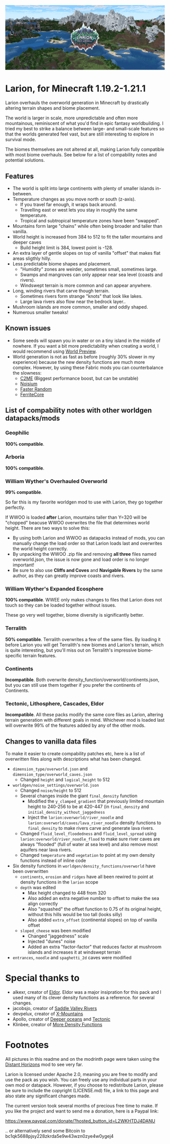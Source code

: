 ![Banner](images/banner.jpg)

# Larion, for Minecraft 1.19.2-1.21.1

Larion overhauls the overworld generation in Minecraft by
drastically altering terrain shapes and biome placement.

The world is larger in scale, more unpredictable and often more mountainous,
reminiscent of what you'd find in epic fantasy worldbuilding. I tried my best to
strike a balance between large- and small-scale features so that the worlds
generated feel vast, but are still interesting to explore in survival mode.

The biomes themselves are not altered at all, making Larion fully compatible
with most biome overhauls. See below for a list of compability notes
and potential solutions.

## Features

- The world is split into large continents with plenty of smaller islands in-between.
- Temperature changes as you move north or south (z-axis).
    - If you travel far enough, it wraps back around.
    - Travelling east or west lets you stay in roughly the same temperature.
    - Tropical and subtropical temperature zones have been "swapped".
- Mountains form large "chains" while often being broader and taller than vanilla.
- World height is increased from 384 to 512 to fit the taller mountains and deeper caves
    - Build height limit is 384, lowest point is -128.
- An extra layer of gentle slopes on top of vanilla "offset" that makes flat areas sligthly hilly.
- Less predictable biome shapes and placement.
    - "Humidity" zones are weirder, sometimes small, sometimes large.
    - Swamps and mangroves can only appear near sea level (coasts and rivers).
    - Windswept terrain is more common and can appear anywhere.
- Long, winding rivers that carve though terrain.
    - Sometimes rivers form strange "knots" that look like lakes.
    - Large lava rivers also flow near the bedrock layer..
- Mushroom islands are more common, smaller and oddly shaped.
- Numerous smaller tweaks!

## Known issues

- Some seeds will spawn you in water or on a tiny island in the middle of
nowhere. If you want a bit more predictability when creating a world, I would
recommend using [World Preview](https://modrinth.com/mod/world-preview).
- World generation is not as fast as before (roughly 30% slower in my
experience) because the new density functions are much more
complex. However, by using these Fabric mods you can counterbalance the slowness:
    - [C2ME](https://modrinth.com/mod/c2me-fabric) (Biggest performance boost, but can be unstable)
    - [Noisium](https://modrinth.com/mod/noisium)
    - [Faster Random](https://modrinth.com/mod/faster-random)
    - [FerriteCore](https://modrinth.com/mod/ferrite-core)

## List of compability notes with other worldgen datapacks/mods

### Geophilic

**100% compatible**.

### Arboria

**100% compatible**.

### William Wyther's Overhauled Overworld

**99% compatible**.

So far this is my favorite worldgen mod to use with Larion, they go together
perfectly.

If WWOO is loaded **after** Larion, mountains taller than Y=320 will be
"chopped" beacuse WWOO overwrites the file that determines world height. There
are two ways to solve this:

- By using both Larion and WWOO as datapacks instead of mods, you can manually
change the load order so that Larion loads last and overwrites the world height
correctly.
- By unpacking the WWOO .zip file and removing **all three** files named
overworld.json, the issue is now gone and load order is no longer important!
- Be sure to also use **Cliffs and Coves** and **Navigable Rivers** by the same
  author, as they can greatly improve coasts and rivers.

### William Wyther's Expanded Ecosphere

**100% compatible**. WWEE only makes changes to files that Larion
does not touch so they can be loaded together without issues.

These go very well together, biome diversity is significantly better.

### Terralith

**50% compatible**. Terralith overwrites a few of the same files. By loading it
before Larion you will get Terralith's new biomes and Larion's terrain, which is
quite interesting, but you'll miss out on Terralith's impressive biome-specific
terrain features.

### Continents

**Incompatible**. Both overwrite density_function/overworld/continents.json, but
you can still use them together if you prefer the continents of Continents.

### Tectonic, Lithosphere, Cascades, Eldor

**Incompatible**. All these packs modify the same core files as Larion, altering
terrain generation with different goals in mind. Whichever mod is loaded last
will overwrite 99% of the features added by any of the other mods.

## Changes to vanilla data files

To make it easier to create compability patches etc, here is a list of
overwritten files along with descriptions what has been changed.

- `dimension_type/overworld.json` and `dimension_type/overworld_caves.json`
    - Changed `height` and `logical_height` to 512
- `worldgen/noise_settings/overworld.json`
    - Changed `noise/height` to 512
    - Several changes inside the giant `final_density` function
        - Modified the `y_clamped_gradient` that previously limited mountain height
          to 240-256 to be at 420-447 (in `final_density` and
        `initial_density_without_jaggedness`
        - Inject the `larion:overworld/river_noodle` and `larion:overworld/caves/lava_river_noodle` density functions to `final_density` to make rivers carve and generate lava rivers.
    - Changed `fluid_level_floodedness` and `fluid_level_spread` using `larion:overworld/river_noodle_flood` to make sure river caves are always "flooded" (full of water at sea level) and also remove most aquifers near lava rivers.
    - Changed `temperature` and `vegetation` to point at my own density
    functions instead of inline code
- Six density functions in `worldgen/density_functions/overworld` have been overwritten
    - `continents`, `erosion` and `ridges` have all been rewired to point at
    density functions in the `larion` scope
    - `depth` was edited
        - Max height changed to 448 from 320
        - Also added an extra negative number to offset to make the sea align correctly
        - Also "squashed" the offset function to 0.75 of its original height,
        without this hills would be too tall (looks silly)
        - Also added `extra_offset` (continental slopes) on top of vanilla offset
    - `sloped_cheese` was been modified
        - Changed "jaggedness" scale
        - Injected "dunes" noise
        - Added an extra "factor-factor" that reduces factor at mushroom islands and increases it at windswept terrain 
- `entrances`, `noodle` and `spaghetti_2d` caves were modified

# Special thanks to

- alkexr, creator of
[Eldor](https://www.planetminecraft.com/data-pack/eldor/). Eldor was a major
insipration for this pack and I used many of its clever density functions as a reference.
for several changes.
- jacobsjo, creator of [Saddle Valley Rivers](https://www.planetminecraft.com/data-pack/saddle-valley-rivers-canyons-and-underground-rivers-1-18-2-only/)
- devpelux, creator of [X-Mountains](https://modrinth.com/datapack/xmountains)
- Apollo, creator of [Deeper oceans](https://modrinth.com/datapack/deeper-oceans) and [Tectonic](https://modrinth.com/datapack/tectonic)
- Klinbee, creator of [More Density Functions](https://modrinth.com/mod/more-density-functions)

# Footnotes

All pictures in this readme and on the modrinth page were taken using the
[Distant Horizons](https://modrinth.com/mod/distanthorizons) mod to see very far.

Larion is licensed under Apache 2.0, meaning you are free to modify and use the
pack as you wish. You can freely use any individual parts in your own
mod or datapack. However, if you choose to redistribute Larion, please be sure to
include the copyright (LICENSE.md) file, a link to this page and also state any
significant changes made.

The current version took several months of precious free time to make.
If you like the project and want to send me a donation, here is a Paypal link:

https://www.paypal.com/donate/?hosted_button_id=L2WKHTDJ4DANU

.. or alternatively send some Bitcoin to bc1qk5688pjsy228zkrda5e9w43wzn0zye4w0ygej4
